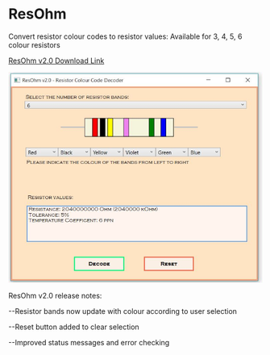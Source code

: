 # ResOhm

Convert resistor colour codes to resistor values: Available for 3, 4, 5, 6 colour resistors

[ResOhm v2.0 Download Link](https://github.com/martinlai/ResOhm/raw/master/ResOhm/ResOhm.exe)

![ResOhm v2.0](/ResOhm/ResOhm.JPG?raw=true)

ResOhm v2.0 release notes:

--Resistor bands now update with colour according to user selection

--Reset button added to clear selection

--Improved status messages and error checking

